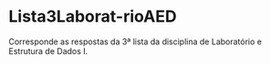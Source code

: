 # Lista3Laborat-rioAED
Corresponde as respostas da 3ª lista da disciplina de Laboratório e Estrutura de Dados I.
